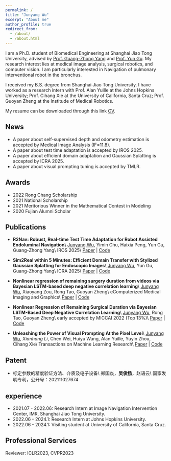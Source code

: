 ```yaml
---
permalink: /
title: "Junyang Wu"
excerpt: "About me"
author_profile: true
redirect_from: 
  - /about/
  - /about.html
---
```


I am a Ph.D. student of Biomedical Engineering at Shanghai Jiao Tong University, advised by [Prof. Guang-Zhong Yang](https://imr.sjtu.edu.cn/Keynote_Speaker/3049.html) and [Prof. Yun Gu](https://imr.sjtu.edu.cn/en/po_facultyv/531.html). My research interest lies at medical image analysis, surgical robotics, and computer vision. I am particularly interested in Navigation of pulmonary interventional robot in the bronchus. 

I received my B.S. degree from Shanghai Jiao Tong University. I have worked as a research intern with Prof. Alan Yuille at the Johns Hopkins University; Prof. Cihang Xie at the University of California, Santa Cruz; Prof. Guoyan Zheng at the Institude of Medical Robotics.

My resume can be downloaded through this link [CV](https://github.com/jywu511/jywu511.github.io/blob/master/_CV/CV_Junyang%20Wu.pdf).

## News 
* A paper about self-supervised depth and odometry estimation is accepted by Medical Image Analysis (IF=11.8).
* A paper about test time adaptation is accepted by IROS 2025.
* A paper about efficient domain adaptation and Gaussian Splatting is accepted by ICRA 2025.
* A paper about visual prompting tuning is accepted by TMLR.

## Awards
* 2022  Rong Chang Scholarship
* 2021 National Scholarship
* 2021 Meritorious Winner in the Mathematical Contest in Modeling
* 2020 Fujian Alumni Scholar




## Publications

* **R2Nav: Robust, Real-time Test Time Adaptation for Robot Assisted Endoluminal Navigation**\\
  <u>Junyang Wu</u>, Yimin Chu, Haixia Peng, Yun Gu, Guang-Zhong Yang\\
  IROS 2025\\
  [Paper]() | [Code](https://github.com/EndoluminalSurgicalVision-IMR/R2Nav)

* **Sim2Real within 5 Minutes: Efficient Domain Transfer with Stylized Gaussian Splatting for Endoscopic Images**\\
  <u>Junyang Wu</u>, Yun Gu, Guang-Zhong Yang\\
  ICRA 2025\\
  [Paper](https://arxiv.org/pdf/2403.10860) | [Code](https://github.com/EndoluminalSurgicalVision-IMR/Sim2Real5Mins)

* **Nonlinear regression of remaining surgery duration from videos via Bayesian LSTM-based deep negative correlation learning**\\
  <u>Junyang Wu</u>, Xiaoyang Zou, Rong Tao, Guoyan Zheng\\
  eComputerized Medical Imaging and Graphics\\
  [Paper](https://www.sciencedirect.com/science/article/abs/pii/S0895611123001325) | [Code](https://github.com/jywu511/BD-Net)


* **Nonlinear Regression of Remaining Surgical Duration via Bayesian LSTM-Based Deep Negative Correlation Learning**\\
  <u>Junyang Wu</u>, Rong Tao, Guoyan Zheng\\
  early accepted by MICCAI 2022 (Top 13%)\\
  [Paper](https://link.springer.com/chapter/10.1007/978-3-031-16449-1_40) | [Code](https://github.com/jywu511/BD-Net)

* **Unleashing the Power of Visual Prompting At the Pixel Level**\\
  <u>Junyang Wu</u><sup>*</sup>, Xianhang Li<sup>*</sup>, Chen Wei, Huiyu Wang, Alan Yuille, Yuyin Zhou, Cihang Xie\\
  Transactions on Machine Learning Research\\
  [Paper](https://arxiv.org/abs/2212.10556) | [Code](https://github.com/UCSC-VLAA/EVP)


## Patent
* 标定参数的精度验证方法、介质及电子设备\\
  郑国焱，**吴俊杨**，赵语云\\
  国家发明专利，公开号：202111027674


## experience
* 2021.07 - 2022.06: Research Intern at Image Navigation Intervention Center, IMR, Shanghai Jiao Tong University.
* 2022.06 - 2024.1: Research Intern at Johns Hopkins University.
* 2022.06 - 2024.1: Visiting student at University of California, Santa Cruz.


## Professional Services
Reviewer: ICLR2023, CVPR2023




